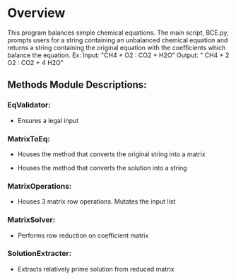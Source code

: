 
# Overview

This program balances simple chemical equations. The main script, BCE.py, prompts users for a string containing an unbalanced chemical equation and returns a string containing the original equation with the coefficients which balance the equation. 
Ex: Input: "CH4 + O2 : CO2 + H2O" Output: " CH4 + 2 O2 : CO2 + 4 H2O" 


## Methods Module Descriptions:


### EqValidator:

* Ensures a legal input

### MatrixToEq:

* Houses the method that converts the original string into a matrix

* Houses the method that converts the solution into a string

### MatrixOperations:

* Houses 3 matrix row operations. Mutates the input list

### MatrixSolver:

* Performs row reduction on coefficient matrix

### SolutionExtracter:

* Extracts relatively prime solution from reduced matrix
